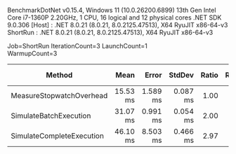
BenchmarkDotNet v0.15.4, Windows 11 (10.0.26200.6899)
13th Gen Intel Core i7-1360P 2.20GHz, 1 CPU, 16 logical and 12 physical cores
.NET SDK 9.0.306
  [Host]   : .NET 8.0.21 (8.0.21, 8.0.2125.47513), X64 RyuJIT x86-64-v3
  ShortRun : .NET 8.0.21 (8.0.21, 8.0.2125.47513), X64 RyuJIT x86-64-v3

Job=ShortRun  IterationCount=3  LaunchCount=1  
WarmupCount=3  

 Method                    | Mean     | Error    | StdDev   | Ratio | RatioSD | Rank | Allocated | Alloc Ratio |
-------------------------- |---------:|---------:|---------:|------:|--------:|-----:|----------:|------------:|
 MeasureStopwatchOverhead  | 15.53 ms | 1.589 ms | 0.087 ms |  1.00 |    0.01 |    1 |     376 B |        1.00 |
 SimulateBatchExecution    | 31.07 ms | 0.991 ms | 0.054 ms |  2.00 |    0.01 |    2 |   10136 B |       26.96 |
 SimulateCompleteExecution | 46.10 ms | 8.503 ms | 0.466 ms |  2.97 |    0.03 |    3 |    1168 B |        3.11 |
